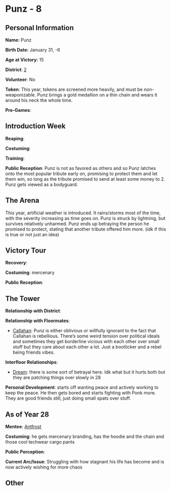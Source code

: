 # Punz - 8

## Personal Information
**Name:** Punz

**Birth Date:** January 31, -6

**Age at Victory:** 15

**District**: [2](../../Worldbuilding/Districts/district2.md)

**Volunteer**: No

**Token**: This year, tokens are screened more heavily, and must be non-weaponizable. Punz brings a gold medallion on a thin chain and wears it around his neck the whole time.

**Pre-Games**: 

## Introduction Week
**Reaping**:

**Costuming**: 

**Training**: 

**Public Reception**:  Punz is not as favored as others and so Punz latches onto the most popular tribute early on, promising to protect them and let them win, so long as the tribute promised to send at least some money to 2. Punz gets viewed as a bodyguard.

## The Arena
This year, artificial weather is introduced. It rains/storms most of the time, with the severity increasing as time goes on. Punz is struck by lightning, but survives relatively unharmed. Punz ends up betraying the person he promised to protect, stating that another tribute offered him more. (idk if this is true or not just an idea)

## Victory Tour
**Recovery**: 

**Costuming**: mercenary

**Public Reception**: 

## The Tower
**Relationship with District**:

**Relationship with Floormates**:
- [Callahan](Callahan.md): Punz is either oblivious or willfully ignorant to the fact that Callahan is rebellious. There’s some weird tension over political ideals and sometimes they get borderline vicious with each other over small stuff but they care about each other a lot. Just a bootlicker and a rebel being friends vibes.

**Interfloor Relationships**: 
- [Dream](../floor2/DreamWasTaken.md): there is some sort of betrayal here. Idk what but it hurts both but they are patching things over slowly in 28

**Personal Development**: starts off wanting peace and actively working to keep the peace. He then gets bored and starts fighting with Ponk more. They are good friends still, just doing small spats over stuff.

## As of Year 28
**Mentee**: [Antfrost](../floor1/Antfrost.md)

**Costuming**: he gets mercenary branding, has the hoodie and the chain and those cool techwear cargo pants

**Public Perception**:

**Current Arc/Issue**: Struggling with how stagnant his life has become and is now actively wishing for more chaos

## Other

